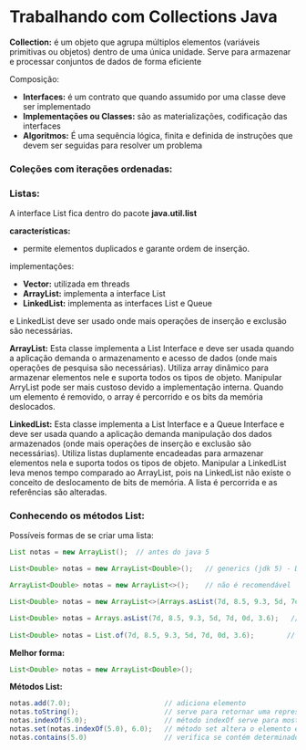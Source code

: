 # Trabalhando com Collections Java

**Collection:** é um objeto que agrupa múltiplos elementos (variáveis primitivas ou objetos) dentro de uma única unidade. Serve para armazenar e processar conjuntos de dados de forma eficiente

Composição:

- **Interfaces:** é um contrato que quando assumido por uma classe deve ser implementado
- **Implementações ou Classes:** são as materializações, codificação das interfaces
- **Algoritmos:** É uma sequência lógica, finita e definida de instruções que devem ser seguidas para resolver um problema

### Coleções com iterações ordenadas:

### Listas:

A interface List fica dentro do pacote **java.util.list**

**características:** 

- permite elementos duplicados e garante ordem de inserção.

implementações:

- **Vector:** utilizada em threads
- **ArrayList:** implementa a interface List
- **LinkedList:** implementa as interfaces List e Queue

 e LinkedList deve ser usado onde mais operações de inserção e exclusão são necessárias.

**ArrayList:** Esta classe implementa a List Interface e deve ser usada quando a aplicação demanda o armazenamento e acesso de dados (onde mais operações de pesquisa são necessárias). Utiliza array dinâmico para armazenar elementos nele e suporta todos os tipos de objeto. Manipular ArryList pode ser mais custoso devido a implementação interna. Quando um elemento é removido, o array é percorrido e os bits da memória deslocados.

**LinkedList:** Esta classe implementa a List Interface e a Queue Interface e deve ser usada quando a aplicação demanda manipulação dos dados armazenados (onde mais operações de inserção e exclusão são necessárias). Utiliza listas duplamente encadeadas para armazenar elementos nela e suporta todos os tipos de objeto. Manipular a LinkedList leva menos tempo comparado ao ArrayList, pois na LinkedList não existe o conceito de deslocamento de bits de memória. A lista é percorrida e as referências são alteradas.

### Conhecendo os métodos List:

Possíveis formas de se criar uma lista:

```java
List notas = new ArrayList();  // antes do java 5

List<Double> notas = new ArrayList<Double>();   // generics (jdk 5) - Diamond operator <> (jdk 6)

ArrayList<Double> notas = new ArrayList<>();    // não é recomendável 

List<Double> notas = new ArrayList<>(Arrays.asList(7d, 8.5, 9.3, 5d, 7d, 0d, 3.6));     

List<Double> notas = Arrays.asList(7d, 8.5, 9.3, 5d, 7d, 0d, 3.6);   // forma válida, porém limitada pois não se pode mais adicionar ou retirar elementos.  
          
List<Double> notas = List.of(7d, 8.5, 9.3, 5d, 7d, 0d, 3.6);        // a lista também fica imutável
```

**Melhor forma:** 

```java
List<Double> notas = new ArrayList<Double>();
```

**Métodos List:**

```java
notas.add(7.0);                       // adiciona elemento
notas.toString();                     // serve para retornar uma representação string de um objeto
notas.indexOf(5.0);                   // método indexOf serve para mostrar a posição
notas.set(notas.indexOf(5.0), 6.0);   // método set altera o elemento em determinada posição
notas.contains(5.0)                   // verifica se contém determinado elemento na lista
```

